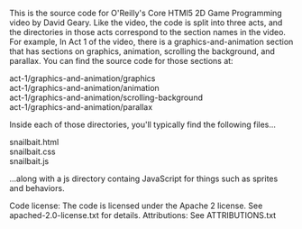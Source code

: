 This is the source code for O'Reilly's Core HTMl5 2D Game Programming video by David Geary. Like the video, the code is split into three acts, and the directories in those acts correspond to the section names in the video. For example, In Act 1 of the video, there is a graphics-and-animation section that has sections on graphics, animation, scrolling the background, and parallax. You can find the source code for those sections at:

act-1/graphics-and-animation/graphics  
act-1/graphics-and-animation/animation  
act-1/graphics-and-animation/scrolling-background  
act-1/graphics-and-animation/parallax  

Inside each of those directories, you'll typically find the following files...  

snailbait.html  
snailbait.css  
snailbait.js  

...along with a js directory containg JavaScript for things such as sprites and behaviors.

Code license: The code is licensed under the Apache 2 license. See apached-2.0-license.txt for details.
Attributions: See ATTRIBUTIONS.txt
